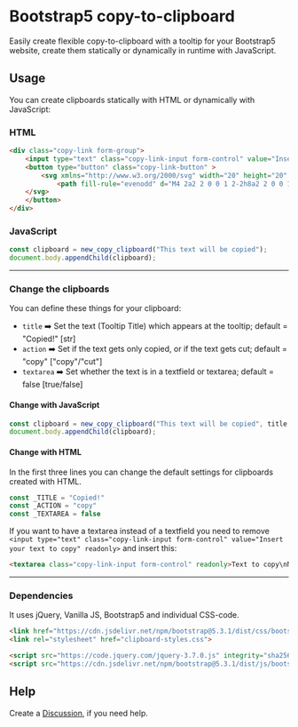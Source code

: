 # Bootstrap5 copy-to-clipboard
Easily create flexible copy-to-clipboard with a tooltip for your Bootstrap5 website, create them statically or dynamically in runtime with JavaScript.

## Usage
You can create clipboards statically with HTML or dynamically with JavaScript:

### HTML
```html
<div class="copy-link form-group">
    <input type="text" class="copy-link-input form-control" value="Insert your text to copy" readonly>
    <button type="button" class="copy-link-button" >
        <svg xmlns="http://www.w3.org/2000/svg" width="20" height="20" fill="currentColor" class="bi bi-copy" viewBox="0 0 16 16">
            <path fill-rule="evenodd" d="M4 2a2 2 0 0 1 2-2h8a2 2 0 0 1 2 2v8a2 2 0 0 1-2 2H6a2 2 0 0 1-2-2V2Zm2-1a1 1 0 0 0-1 1v8a1 1 0 0 0 1 1h8a1 1 0 0 0 1-1V2a1 1 0 0 0-1-1H6ZM2 5a1 1 0 0 0-1 1v8a1 1 0 0 0 1 1h8a1 1 0 0 0 1-1v-1h1v1a2 2 0 0 1-2 2H2a2 2 0 0 1-2-2V6a2 2 0 0 1 2-2h1v1H2Z"/>
    </svg>
    </button>
</div>
```

### JavaScript
```javascript
const clipboard = new_copy_clipboard("This text will be copied");
document.body.appendChild(clipboard);
```
---
### Change the clipboards
You can define these things for your clipboard: 
- `title` ➡️ Set the text (Tooltip Title) which appears at the tooltip; default = "Copied!" [str]
- `action` ➡️ Set if the text gets only copied, or if the text gets cut; default = "copy"  ["copy"/"cut"]
- `textarea` ➡️ Set whether the text is in a textfield or textarea; default = false [true/false]


#### Change with JavaScript
```javascript
const clipboard = new_copy_clipboard("This text will be copied", title = "Text Copied!", action = "cut", textare = false);
document.body.appendChild(clipboard);
```

#### Change with HTML
In the first three lines you can change the default settings for clipboards created with HTML.
```javascript
const _TITLE = "Copied!"
const _ACTION = "copy"
const _TEXTAREA = false
```
If you want to have a textarea instead of a textfield you need to remove `<input type="text" class="copy-link-input form-control" value="Insert your text to copy" readonly>` and insert this:
```html
<textarea class="copy-link-input form-control" readonly>Text to copy\nNew Line to copy</textarea>
```
---
### Dependencies
It uses jQuery, Vanilla JS, Bootstrap5 and individual CSS-code.
```html
<link href="https://cdn.jsdelivr.net/npm/bootstrap@5.3.1/dist/css/bootstrap.min.css" rel="stylesheet" integrity="sha384-4bw+/aepP/YC94hEpVNVgiZdgIC5+VKNBQNGCHeKRQN+PtmoHDEXuppvnDJzQIu9" crossorigin="anonymous">
<link rel="stylesheet" href="clipboard-styles.css">

<script src="https://code.jquery.com/jquery-3.7.0.js" integrity="sha256-JlqSTELeR4TLqP0OG9dxM7yDPqX1ox/HfgiSLBj8+kM=" crossorigin="anonymous"></script>
<script src="https://cdn.jsdelivr.net/npm/bootstrap@5.3.1/dist/js/bootstrap.bundle.min.js" integrity="sha384-HwwvtgBNo3bZJJLYd8oVXjrBZt8cqVSpeBNS5n7C8IVInixGAoxmnlMuBnhbgrkm" crossorigin="anonymous"></script>
```

## Help
Create a [Discussion](https://github.com/arber-hakaj/b5-copy-to-clipboard/discussions), if you need help.
